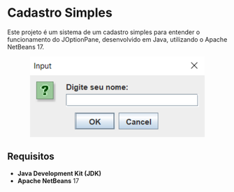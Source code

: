 # Cadastro Simples

Este projeto é um sistema de um cadastro simples para entender o funcionamento do JOptionPane, desenvolvido em Java, utilizando o Apache NetBeans 17.

<div align="center">
  <img src="https://github.com/lucassantos540/ProjetoEntradaSaida/blob/main/preview.png?raw=true" alt="CadastroSimples" width="400px">
</div>

## Requisitos

- **Java Development Kit (JDK)**
- **Apache NetBeans** 17
